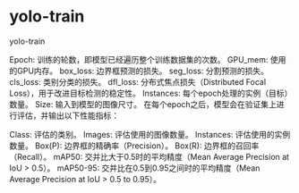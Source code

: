 # yolo-train
yolo-train

Epoch: 训练的轮数，即模型已经遍历整个训练数据集的次数。
GPU_mem: 使用的GPU内存。
box_loss: 边界框预测的损失。
seg_loss: 分割预测的损失。
cls_loss: 类别分类的损失。
dfl_loss: 分布式焦点损失（Distributed Focal Loss），用于改进目标检测的稳定性。
Instances: 每个epoch处理的实例（目标）数量。
Size: 输入到模型的图像尺寸。
在每个epoch之后，模型会在验证集上进行评估，并输出以下性能指标：

Class: 评估的类别。
Images: 评估使用的图像数量。
Instances: 评估使用的实例数量。
Box(P): 边界框的精确率（Precision）。
Box(R): 边界框的召回率（Recall）。
mAP50: 交并比大于0.5时的平均精度（Mean Average Precision at IoU > 0.5）。
mAP50-95: 交并比在0.5到0.95之间时的平均精度（Mean Average Precision at IoU > 0.5 to 0.95）。